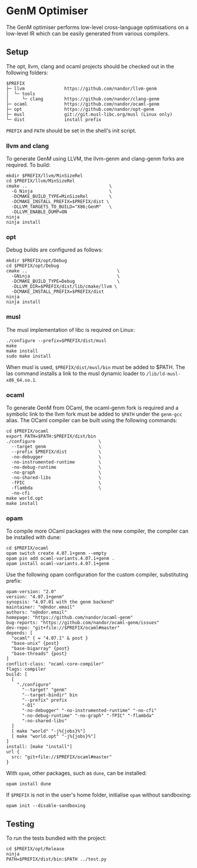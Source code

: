 # GenM Optimiser

The GenM optimiser performs low-level cross-language optimisations on a
low-level IR which can be easily generated from various compilers.

## Setup

The opt, llvm, clang and ocaml projects should be checked out in the following folders:

```
$PREFIX
├─ llvm               https://github.com/nandor/llvm-genm
│  └─ tools
│     └─ clang        https://github.com/nandor/clang-genm
├─ ocaml              https://github.com/nandor/ocaml-genm
├─ opt                https://github.com/nandor/opt-genm
├─ musl               git://git.musl-libc.org/musl (Linux only)
└─ dist               install prefix
```
`PREFIX` and `PATH` should be set in the shell's init script.

### llvm and clang

To generate GenM using LLVM, the llvm-genm and clang-genm forks are required. To build:

```
mkdir $PREFIX/llvm/MinSizeRel
cd $PREFIX/llvm/MinSizeRel
cmake ..                               \
  -G Ninja                             \
  -DCMAKE_BUILD_TYPE=MinSizeRel        \
  -DCMAKE_INSTALL_PREFIX=$PREFIX/dist \
  -DLLVM_TARGETS_TO_BUILD="X86;GenM"   \
  -DLLVM_ENABLE_DUMP=ON
ninja
ninja install
```

### opt

Debug builds are configured as follows:
```
mkdir $PREFIX/opt/Debug
cd $PREFIX/opt/Debug
cmake ..                                  \
  -GNinja                                 \
  -DCMAKE_BUILD_TYPE=Debug                \
  -DLLVM_DIR=$PREFIX/dist/lib/cmake/llvm \
  -DCMAKE_INSTALL_PREFIX=$PREFIX/dist
ninja
ninja install
```

### musl

The musl implementation of libc is required on Linux:

```
./configure --prefix=$PREFIX/dist/musl
make
make install
sudo make install
```

When musl is used, ```$PREFIX/dist/musl/bin``` must be added to $PATH.
The las command installs a link to the musl dynamic loader to `/lib/ld-musl-x86_64.so.1`.

### ocaml

To generate GenM from OCaml, the ocaml-genm fork is required and a symbolic link
to the llvm fork must be added to `$PATH` under the `genm-gcc` alias. The OCaml
compiler can be built using the following commands:

```
cd $PREFIX/ocaml
export PATH=$PATH:$PREFIX/dist/bin
./configure                        \
  --target genm                    \
  --prefix $PREFIX/dist            \
  -no-debugger                     \
  -no-instrumented-runtime         \
  -no-debug-runtime                \
  -no-graph                        \
  -no-shared-libs                  \
  -fPIC                            \
  -flambda                         \
  -no-cfi
make world.opt
make install
```

### opam

To compile more OCaml packages with the new compiler, the compiler can be installed with dune:

```
cd $PREFIX/ocaml
opam switch create 4.07.1+genm --empty
opam pin add ocaml-variants.4.07.1+genm .
opam install ocaml-variants.4.07.1+genm
```

Use the following opam configuration for the custom compiler, substituting prefix:

```
opam-version: "2.0"
version: "4.07.1+genm"
synopsis: "4.07.01 with the genm backend"
maintainer: "n@ndor.email"
authors: "n@ndor.email"
homepage: "https://github.com/nandor/ocaml-genm"
bug-reports: "https://github.com/nandor/ocaml-genm/issues"
dev-repo: "git+file://$PREFIX/ocaml#master"
depends: [
  "ocaml" { = "4.07.1" & post }
  "base-unix" {post}
  "base-bigarray" {post}
  "base-threads" {post}
]
conflict-class: "ocaml-core-compiler"
flags: compiler
build: [
  [
    "./configure"
      "--target" "genm"
      "--target-bindir" bin
      "--prefix" prefix
      "-O1"
      "-no-debugger" "-no-instrumented-runtime" "-no-cfi"
      "-no-debug-runtime" "-no-graph" "-fPIC" "-flambda"
      "-no-shared-libs"
  ]
  [ make "world" "-j%{jobs}%"]
  [ make "world.opt" "-j%{jobs}%"]
]
install: [make "install"]
url {
  src: "git+file://$PREFIX/ocaml#master"
}
```

With `opam`, other packages, such as `dune`, can be installed:

```
opam install dune
```

If `$PREFIX` is not in the user's home folder, initialise `opam` without sandboxing:

```
opam init --disable-sandboxing
```

## Testing

To run the tests bundled with the project:

```
cd $PREFIX/opt/Release
ninja
PATH=$PREFIX/dist/bin:$PATH ../test.py
```
